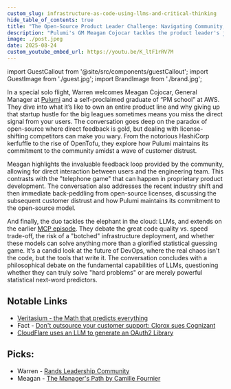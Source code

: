 ```yaml
---
custom_slug: infrastructure-as-code-using-llms-and-critical-thinking
hide_table_of_contents: true
title: "The Open-Source Product Leader Challenge: Navigating Community, Code, and Collaboration Chaos"
description: "Pulumi's GM Meagan Cojocar tackles the product leader's journey, the future of open source, her experience at AWS versus Pulumi, and the philosophical debate around LLMs in DevOps."
image: ./post.jpeg
date: 2025-08-24
custom_youtube_embed_url: https://youtu.be/K_ltF1rRV7M
---
```


import GuestCallout from '@site/src/components/guestCallout';
import GuestImage from './guest.jpg';
import BrandImage from './brand.jpg';

<GuestCallout name="Meagan Cojocar " link="https://www.linkedin.com/in/meagancojocar/" image={GuestImage} brandImg={BrandImage} />

In a special solo flight, Warren welcomes Meagan Cojocar, General Manager at [Pulumi](https://www.pulumi.com/) and a self-proclaimed graduate of “PM school” at AWS. They dive into what it’s like to own an entire product line and why giving up that startup hustle for the big leagues sometimes means you miss the direct signal from your users. The conversation goes deep on the paradox of open-source where direct feedback is gold, but dealing with license-shifting competitors can make you wary. From the notorious HashiCorp kerfuffle to the rise of OpenTofu, they explore how Pulumi maintains its commitment to the community amidst a wave of customer distrust.

Meagan highlights the invaluable feedback loop provided by the community, allowing for direct interaction between users and the engineering team. This contrasts with the "telephone game" that can happen in proprietary product development. The conversation also addresses the recent industry shift and then immediate back-peddling from open-source licenses, discussing the subsequent customer distrust and how Pulumi maintains its commitment to the open-source model.

And finally, the duo tackles the elephant in the cloud: LLMs, and extends on the earlier [MCP episode](../mcp-servers-and-agent-interactions/index.md). They debate the great code quality vs. speed trade-off, the risk of a "botched" infrastructure deployment, and whether these models can solve anything more than a glorified statistical guessing game. It's a candid look at the future of DevOps, where the real chaos isn't the code, but the tools that write it. The conversation concludes with a philosophical debate on the fundamental capabilities of LLMs, questioning whether they can truly solve "hard problems" or are merely powerful statistical next-word predictors.

## Notable Links
* [Veritasium - the Math that predicts everything](https://www.youtube.com/watch?v=KZeIEiBrT_w)
* Fact - [Don't outsource your customer support: Clorox sues Cognizant](https://arstechnica.com/security/2025/07/how-do-hackers-get-passwords-sometimes-they-just-ask/)
* [CloudFlare uses an LLM to generate an OAuth2 Library](https://neilmadden.blog/2025/06/06/a-look-at-cloudflares-ai-coded-oauth-library/)

## Picks:
* Warren - [Rands Leadership Community](https://randsinrepose.com/welcome-to-rands-leadership-slack/)
* Meagan - [The Manager's Path by Camille Fournier](https://www.goodreads.com/book/show/33369254-the-manager-s-path)